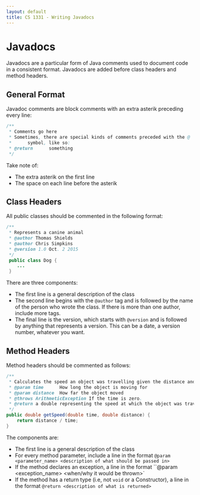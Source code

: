 ```yaml
---
layout: default
title: CS 1331 - Writing Javadocs 
---
```


# Javadocs
Javadocs are a particular form of Java comments used to document code in a consistent format. Javadocs are added before class headers and method headers.

## General Format
Javadoc comments are block comments with an extra asterik preceding every line:

```java
/**
 * Comments go here
 * Sometimes, there are special kinds of comments preceded with the @
 *      symbol, like so:
 * @return      something
 */
```

Take note of:

- The extra asterik on the first line
- The space on each line before the asterik

## Class Headers
All public classes should be commented in the following format:

```java 
/**
 * Represents a canine animal
 * @author Thomas Shields
 * @author Chris Simpkins
 * @version 1.0 Oct. 2 2015
 */
 public class Dog {
    ...
 }
 ```

There are three components:

- The first line is a general description of the class
- The second line begins with the `@author` tag and is followed by the name of the person who wrote the class. If there is more than one author, include more tags.
- The final line is the version, which starts with `@version` and is followed by anything that represents a version. This can be a date, a version number, whatever you want.

## Method Headers
Method headers should be commented as follows:

```java
/**
 * Calculates the speed an object was travelling given the distance and time 
 * @param time      How long the object is moving for
 * @param distance  How far the object moved 
 * @throws ArithmeticException If the time is zero.
 * @return a double representing the speed at which the object was travelling.
 */
public double getSpeed(double time, double distance) {
    return distance / time;
}
```

The components are:

- The first line is a general description of the class
- For every method parameter, include a line in the format ``@param <parameter_name> <description of what should be passed in>``
- If the method declares an exception, a line in the format ``@param <exception_name> <when/why it would be thrown>`
- If the method has a return type (i.e, not `void` or a Constructor), a line in the format ``@return <description of what is returned>``
